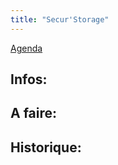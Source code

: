 ```yaml
---
title: "Secur'Storage"
---
```

[Agenda](notes/AgendaMaJournee.md) 
## Infos:

## A faire: 

## Historique:
